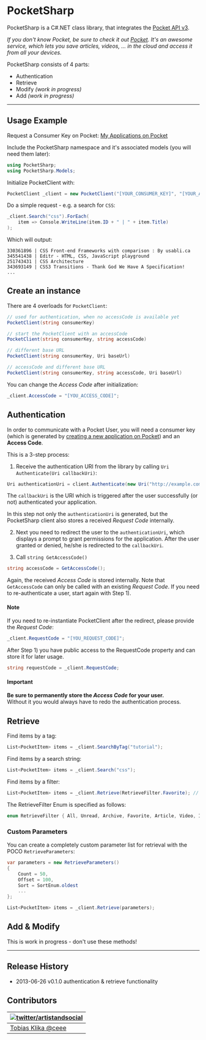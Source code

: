 # PocketSharp

PocketSharp is a C#.NET class library, that integrates the [Pocket API v3](http://getpocket.com/developer).

_If you don't know Pocket, be sure to check it out [Pocket](http://getpocket.com). It's an awesome service, which lets you save articles, videos, ... in the cloud and access it from all your devices._

PocketSharp consists of 4 parts:

- Authentication
- Retrieve
- Modify _(work in progress)_
- Add _(work in progress)_

---

## Usage Example

Request a Consumer Key on Pocket: [My Applications on Pocket](http://getpocket.com/developer/apps/)

Include the PocketSharp namespace and it's associated models (you will need them later):

```csharp
using PocketSharp;
using PocketSharp.Models;
```

Initialize PocketClient with:

```csharp
PocketClient _client = new PocketClient("[YOUR_CONSUMER_KEY]", "[YOUR_ACCESS_CODE]");
```

Do a simple request - e.g. a search for `CSS`:

```csharp
_client.Search("css").ForEach(
	item => Console.WriteLine(item.ID + " | " + item.Title)
);
```

Which will output:

    330361896 | CSS Front-end Frameworks with comparison : By usabli.ca
    345541438 | Editr - HTML, CSS, JavaScript playground
    251743431 | CSS Architecture
    343693149 | CSS3 Transitions - Thank God We Have A Specification!
	...

## Create an instance

There are 4 overloads for `PocketClient`:

```csharp
// used for authentication, when no accessCode is available yet
PocketClient(string consumerKey)

// start the PocketClient with an accessCode
PocketClient(string consumerKey, string accessCode)

// different base URL
PocketClient(string consumerKey, Uri baseUrl)

// accessCode and different base URL
PocketClient(string consumerKey, string accessCode, Uri baseUrl)
```

You can change the _Access Code_ after initialization:

```csharp
_client.AccessCode = "[YOU_ACCESS_CODE]";
```

## Authentication

In order to communicate with a Pocket User, you will need a consumer key (which is generated by [creating a new application on Pocket](http://getpocket.com/developer/apps/)) and an **Access Code**.

This is a 3-step process:

1) Receive the authentication URI from the library by calling `Uri Authenticate(Uri callbackUri)`:

```csharp
Uri authenticationUri = client.Authenticate(new Uri("http://example.com"));
```

The `callbackUri` is the URI which is triggered after the user successfully (or not) authenticated your application. 

In this step not only the `authenticationUri` is generated, but the PocketSharp client also stores a received _Request Code_ internally.

2) Next you need to redirect the user to the `authenticationUri`, which displays a prompt to grant permissions for the application. After the user granted or denied, he/she is redirected to the `callbackUri`.

3) Call `string GetAccessCode()`

```csharp
string accessCode = GetAccessCode();
```

Again, the received _Access Code_ is stored internally.
Note that `GetAccessCode` can only be called with an existing _Request Code_. If you need to re-authenticate a user, start again with Step 1).

#### Note

If you need to re-instantiate PocketClient after the redirect, please provide the _Request Code_:

```csharp
_client.RequestCode = "[YOU_REQUEST_CODE]";
```

After Step 1) you have public access to the RequestCode property and can store it for later usage.

```csharp
string requestCode = _client.RequestCode;
```

#### Important

**Be sure to permanently store the _Access Code_ for your user.**
<br>
Without it you would always have to redo the authentication process.

## Retrieve

Find items by a tag:

```csharp
List<PocketItem> items = _client.SearchByTag("tutorial");
```

Find items by a search string:

```csharp
List<PocketItem> items = _client.Search("css");
```

Find items by a filter:

```csharp
List<PocketItem> items = _client.Retrieve(RetrieveFilter.Favorite); // only favorites
```

The RetrieveFilter Enum is specified as follows:

```csharp
enum RetrieveFilter { All, Unread, Archive, Favorite, Article, Video, Image }
```

### Custom Parameters

You can create a completely custom parameter list for retrieval with the POCO `RetrieveParameters`:

```csharp
var parameters = new RetrieveParameters()
{
	Count = 50,
	Offset = 100,
	Sort = SortEnum.oldest
	...
};

List<PocketItem> items = _client.Retrieve(parameters);
```

## Add & Modify

This is work in progress - don't use these methods!

---

## Release History

- 2013-06-26 v0.1.0 authentication & retrieve functionality

## Contributors
| [![twitter/artistandsocial](http://gravatar.com/avatar/9c61b1f4307425f12f05d3adb930ba66?s=70)](http://twitter.com/artistandsocial "Follow @artistandsocial on Twitter") |
|---|
| [Tobias Klika @ceee](https://github.com/ceee) |